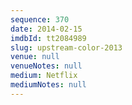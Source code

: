 ```yaml
---
sequence: 370
date: 2014-02-15
imdbId: tt2084989
slug: upstream-color-2013
venue: null
venueNotes: null
medium: Netflix
mediumNotes: null
---
```


